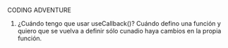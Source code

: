CODING ADVENTURE

1.  ¿Cuándo tengo que usar useCallback()?
    Cuándo defino una función y quiero que se vuelva a definir sólo cunadio haya cambios en la propia función.
